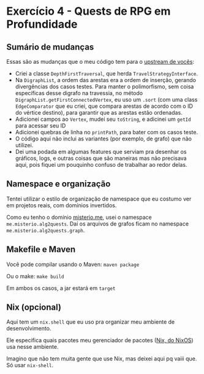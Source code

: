 # Exercício 4 - Quests de RPG em Profundidade

## Sumário de mudanças
Essas são as mudanças que o meu código tem para o [upstream de vocês](https://github.com/LeonardoTPereira/Graphs):
- Criei a classe `DepthFirstTraversal`, que herda `TravelStrategyInterface`.
- Na `DigraphList`, a ordem das arestas era a ordem de inserção, gerando divergências dos casos testes. Para manter o polimorfismo, sem coisa específicas desse digrafo na travessia, no método `DigraphList.getFirstConnectedVertex`, eu uso um `.sort` (com uma class `EdgeComparator` que eu criei, que compara arestas de acordo com o ID do vértice destino), para garantir que as arestas estão ordenadas.
- Adicionei campos ao `Vertex`, mudei seu `toString`, e adicinei um `getId` para acessar seu ID
- Adicionei quebras de linha no `printPath`, para bater com os casos teste.
- O código aqui não inclui as variantes (por exemplo, de grafo) que não utilizei.
- Dei uma podada em algumas features que serviam pra desenhar os gráficos, logs, e outras coisas que são maneiras mas não precisava aqui, pois fiquei um pouquinho confuso de trabalhar ao redor delas.

## Namespace e organização
Tentei utilizar o estilo de organização de namespace que eu costumo ver em projetos reais, com domínios invertidos.

Como eu tenho o domínio [misterio.me](https://misterio.me), usei o namespace `me.misterio.alg2quests`. Daí os arquivos de grafos ficam no namespace `me.misterio.alg2quests.graph`.

## Makefile e Maven
Você pode compilar usando o Maven:
`maven package`

Ou o make:
`make build`

Em ambos os casos, a jar estará em `target`

## Nix (opcional)
Aqui tem um `nix.shell` que eu uso pra organizar meu ambiente de desenvolvimento.

Ele especifica quais pacotes meu gerenciador de pacotes ([Nix, do NixOS](https://nixos.org/)) usa nesse ambiente.

Imagino que não tem muita gente que use Nix, mas deixei aqui pq vaiii que. Só usar `nix-shell`.
